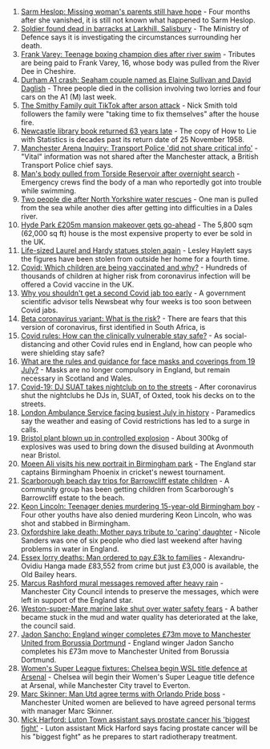 1. [Sarm Heslop: Missing woman's parents still have hope](https://www.bbc.co.uk/news/uk-england-hampshire-57911889) - Four months after she vanished, it is still not known what happened to Sarm Heslop.
2. [Soldier found dead in barracks at Larkhill, Salisbury](https://www.bbc.co.uk/news/uk-england-wiltshire-57943159) - The Ministry of Defence says it is investigating the circumstances surrounding her death.
3. [Frank Varey: Teenage boxing champion dies after river swim](https://www.bbc.co.uk/news/uk-england-merseyside-57928688) - Tributes are being paid to Frank Varey, 16, whose body was pulled from the River Dee in Cheshire.
4. [Durham A1 crash: Seaham couple named as Elaine Sullivan and David Daglish](https://www.bbc.co.uk/news/uk-england-tyne-57947055) - Three people died in the collision involving two lorries and four cars on the A1 (M) last week.
5. [The Smithy Family quit TikTok after arson attack](https://www.bbc.co.uk/news/uk-england-london-57864221) - Nick Smith told followers the family were "taking time to fix themselves" after the house fire.
6. [Newcastle library book returned 63 years late](https://www.bbc.co.uk/news/uk-england-tyne-57940909) - The copy of How to Lie with Statistics is decades past its return date of 25 November 1958.
7. [Manchester Arena Inquiry: Transport Police 'did not share critical info'](https://www.bbc.co.uk/news/uk-england-manchester-57942472) - "Vital" information was not shared after the Manchester attack, a British Transport Police chief says.
8. [Man's body pulled from Torside Reservoir after overnight search](https://www.bbc.co.uk/news/uk-england-derbyshire-57944231) - Emergency crews find the body of a man who reportedly got into trouble while swimming.
9. [Two people die after North Yorkshire water rescues](https://www.bbc.co.uk/news/uk-england-york-north-yorkshire-57941273) - One man is pulled from the sea while another dies after getting into difficulties in a Dales river.
10. [Hyde Park £205m mansion makeover gets go-ahead](https://www.bbc.co.uk/news/uk-england-london-57944769) - The 5,800 sqm (62,000 sq ft) house is the most expensive property to ever be sold in the UK.
11. [Life-sized Laurel and Hardy statues stolen again](https://www.bbc.co.uk/news/uk-england-london-57864227) - Lesley Haylett says the figures have been stolen from outside her home for a fourth time.
12. [Covid: Which children are being vaccinated and why?](https://www.bbc.co.uk/news/health-57888429) - Hundreds of thousands of children at higher risk from coronavirus infection will be offered a Covid vaccine in the UK.
13. [Why you shouldn't get a second Covid jab too early](https://www.bbc.co.uk/news/newsbeat-57682233) - A government scientific advisor tells Newsbeat why four weeks is too soon between Covid jabs.
14. [Beta coronavirus variant: What is the risk?](https://www.bbc.co.uk/news/health-55534727) - There are fears that this version of coronavirus, first identified in South Africa, is
15. [Covid rules: How can the clinically vulnerable stay safe?](https://www.bbc.co.uk/news/health-51997151) - As social-distancing and other Covid rules end in England, how can people who were shielding stay safe?
16. [What are the rules and guidance for face masks and coverings from 19 July?](https://www.bbc.co.uk/news/health-51205344) - Masks are no longer compulsory in England, but remain necessary in Scotland and Wales.
17. [Covid-19: DJ SUAT takes nightclub on to the streets](https://www.bbc.co.uk/news/uk-england-surrey-57935752) - After coronavirus shut the nightclubs he DJs in, SUAT, of Oxted, took his decks on to the streets.
18. [London Ambulance Service facing busiest July in history](https://www.bbc.co.uk/news/uk-england-london-57936032) - Paramedics say the weather and easing of Covid restrictions has led to a surge in calls.
19. [Bristol plant blown up in controlled explosion](https://www.bbc.co.uk/news/uk-england-bristol-57936938) - About 300kg of explosives was used to bring down the disused building at Avonmouth near Bristol.
20. [Moeen Ali visits his new portrait in Birmingham park](https://www.bbc.co.uk/news/uk-england-coventry-warwickshire-57936404) - The England star captains Birmingham Phoenix in cricket's newest tournament.
21. [Scarborough beach day trips for Barrowcliff estate children](https://www.bbc.co.uk/news/uk-england-york-north-yorkshire-57922161) - A community group has been getting children from Scarborough's Barrowcliff estate to the beach.
22. [Keon Lincoln: Teenager denies murdering 15-year-old Birmingham boy](https://www.bbc.co.uk/news/uk-england-birmingham-57948025) - Four other youths have also denied murdering Keon Lincoln, who was shot and stabbed in Birmingham.
23. [Oxfordshire lake death: Mother pays tribute to 'caring' daughter](https://www.bbc.co.uk/news/uk-england-oxfordshire-57940537) - Nicole Sanders was one of six people who died last weekend after having problems in water in England.
24. [Essex lorry deaths: Man ordered to pay £3k to families](https://www.bbc.co.uk/news/uk-england-essex-57943328) - Alexandru-Ovidiu Hanga made £83,552 from crime but just £3,000 is available, the Old Bailey hears.
25. [Marcus Rashford mural messages removed after heavy rain](https://www.bbc.co.uk/news/uk-england-manchester-57937592) - Manchester City Council intends to preserve the messages, which were left in support of the England star.
26. [Weston-super-Mare marine lake shut over water safety fears](https://www.bbc.co.uk/news/uk-england-somerset-57942046) - A bather became stuck in the mud and water quality has deteriorated at the lake, the council said.
27. [Jadon Sancho: England winger completes £73m move to Manchester United from Borussia Dortmund](https://www.bbc.co.uk/sport/football/57827831) - England winger Jadon Sancho completes his £73m move to Manchester United from Borussia Dortmund.
28. [Women's Super League fixtures: Chelsea begin WSL title defence at Arsenal](https://www.bbc.co.uk/sport/football/57928978) - Chelsea will begin their Women's Super League title defence at Arsenal, while Manchester City travel to Everton.
29. [Marc Skinner: Man Utd agree terms with Orlando Pride boss](https://www.bbc.co.uk/sport/football/57944598) - Manchester United women are believed to have agreed personal terms with manager Marc Skinner.
30. [Mick Harford: Luton Town assistant says prostate cancer his 'biggest fight'](https://www.bbc.co.uk/sport/football/57937183) - Luton assistant Mick Harford says facing prostate cancer will be his "biggest fight" as he prepares to start radiotherapy treatment.
